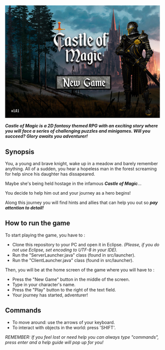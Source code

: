 ![MyImage](res/media/HomeMenu.jpg)
 
***Castle of Magic is a 2D fantasy themed RPG with an exciting story where you will face a series of challenging puzzles and minigames.
Will you succeed? Glory awaits you adventurer!***
 
## Synopsis

You, a young and brave knight, wake up in a meadow and barely remember anything.
All of a sudden, you hear a hopeless man in the forest screaming for help since his daughter has dissapeared.
 
Maybe she's being held hostage in the infamous ***Castle of Magic***...

You decide to help him out and your journey as a hero begins!

Along this journey you will find hints and allies that can help you out so ***pay attention to detail!***

## How to run the game

To start playing the game, you have to :
- Clone this repository to your PC and open it in Eclipse. _(Please, if you do not use Eclipse, set encoding to UTF-8 in your IDE)._
- Run the "ServerLauncher.java" class (found in src/launcher).
- Run the "ClientLauncher.java" class (found in src/launcher).

Then, you will be at the home screen of the game where you will have to :
- Press the "New Game" button in the middle of the screen.
- Type in your character's name.
- Press the "Play" button to the right of the text field.
- Your journey has started, adventurer!

## Commands
- To move around: use the arrows of your keyboard.
- To interact with objects in the world: press 'SHIFT'.

_REMEMBER: If you feel lost or need help you can always type "commands", press enter and a help guide will pop up for you!_ 
